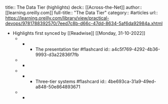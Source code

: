 title:: The Data Tier (highlights)
deck:: [[Across-the-Net]]
author:: [[learning.oreilly.com]]
full-title:: "The Data Tier"
category:: #articles
url:: https://learning.oreilly.com/library/view/practical-devops/9781788392570/7eed7c8b-d66c-47dd-8634-5af6da92984a.xhtml

- Highlights first synced by [[Readwise]] [[Monday, 31-10-2022]]
	- -
		- The presentation tier #flashcard
		  id:: a4c5f769-4292-4b36-9993-d3a22836f7fb
	- -
	- -
		- Three-tier systems #flashcard
		  id:: 4be693ca-31a9-49ed-a848-50e864893671
	- -